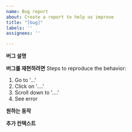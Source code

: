 ```yaml
---
name: Bug report
about: Create a report to help us improve
title: "[bug]"
labels: ''
assignees: ''

---
```


**버그 설명**

**버그를 재현하려면**
Steps to reproduce the behavior:
1. Go to '...'
2. Click on '....'
3. Scroll down to '....'
4. See error

**원하는 동작**

**추가 컨텍스트**
